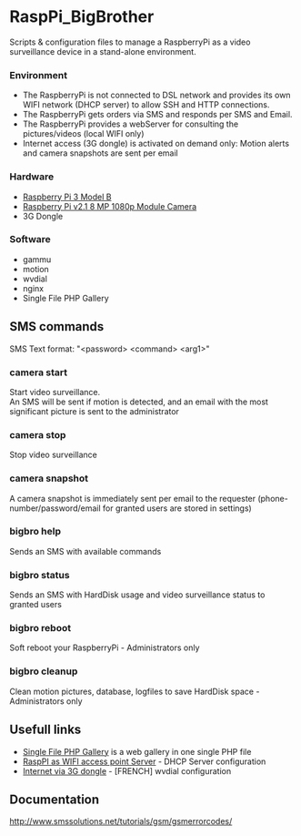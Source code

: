# RaspPi_BigBrother

Scripts & configuration files to manage a RaspberryPi as a video surveillance device in a stand-alone environment.

### Environment
- The RaspberryPi is not connected to DSL network and provides its own WIFI network (DHCP server) to allow SSH and HTTP connections.
- The RaspberryPi gets orders via SMS and responds per SMS and Email.
- The RaspberryPi provides a webServer for consulting the pictures/videos (local WIFI only)
- Internet access (3G dongle) is activated on demand only: Motion alerts and camera snapshots are sent per email

### Hardware
- [Raspberry Pi 3 Model B](https://www.raspberrypi.org/products/raspberry-pi-3-model-b/)
- [Raspberry Pi v2.1 8 MP 1080p Module Camera](https://www.raspberrypi.org/products/camera-module-v2/)
- 3G Dongle

### Software
- gammu
- motion
- wvdial
- nginx
- Single File PHP Gallery

## SMS commands

SMS Text format: "&lt;password&gt; &lt;command&gt; &lt;arg1&gt;"

### camera start
Start video surveillance.<br>
An SMS will be sent if motion is detected, and an email with the most significant picture is sent to the administrator
### camera stop
Stop video surveillance
### camera snapshot
A camera snapshot is immediately sent per email to the requester (phone-number/password/email for granted users are stored in settings)
### bigbro help
Sends an SMS with available commands
### bigbro status
Sends an SMS with HardDisk usage and video surveillance status to granted users
### bigbro reboot
Soft reboot your RaspberryPi - Administrators only
### bigbro cleanup
Clean motion pictures, database, logfiles to save HardDisk space - Administrators only

## Usefull links

- [Single File PHP Gallery](https://sye.dk/sfpg/) is a web gallery in one single PHP file
- [RaspPI as WIFI access point Server](https://cdn-learn.adafruit.com/downloads/pdf/setting-up-a-raspberry-pi-as-a-wifi-access-point.pdf) - DHCP Server configuration
- [Internet via 3G dongle](http://www.magdiblog.fr/boa-pi-timelapse/la-connexion-reseau-3g/) - [FRENCH] wvdial configuration


## Documentation
http://www.smssolutions.net/tutorials/gsm/gsmerrorcodes/